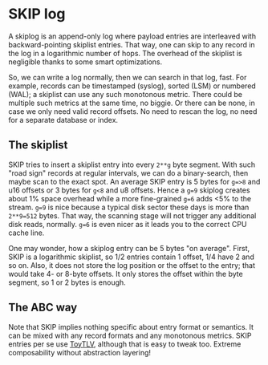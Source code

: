   # SKIP log

A skiplog is an append-only log where payload entries are interleaved with backward-pointing skiplist entries.
That way, one can skip to any record in the log in a logarithmic number of hops.
The overhead of the skiplist is negligible thanks to some smart optimizations.

So, we can write a log normally, then we can search in that log, fast.
For example, records can be timestamped (syslog), sorted (LSM) or numbered (WAL);
a skiplist can use any such monotonous metric.
There could be multiple such metrics at the same time, no biggie.
Or there can be none, in case we only need valid record offsets.
No need to rescan the log, no need for a separate database or index.


 ## The skiplist

SKIP tries to insert a skiplist entry into every `2**g` byte segment.
With such "road sign" records at regular intervals, we can do a binary-search,
then maybe scan to the exact spot.
An average SKIP entry is 5 bytes for `g=>8` and u16 offsets or 3 bytes for `g<8` and u8 offsets.
Hence a `g=9` skiplog creates about 1% space overhead while a more fine-grained `g=6` adds <5% to the stream.
`g=9` is nice because a typical disk sector these days is more than `2**9=512` bytes.
That way, the scanning stage will not trigger any additional disk reads, normally.
`g=6` is even nicer as it leads you to the correct CPU cache line.

One may wonder, how a skiplog entry can be 5 bytes "on average".
First, SKIP is a logarithmic skiplist, so 1/2 entries contain 1 offset, 1/4 have 2 and so on.
Also, it does not store the log position or the offset to the entry; 
that would take 4- or 8-byte offsets.
It only stores the offset within the byte segment, so 1 or 2 bytes is enough.

 ## The ABC way

Note that SKIP implies nothing specific about entry format or semantics.
It can be mixed with any record formats and any monotonous metrics.
SKIP entries per se use [ToyTLV][T], although that is easy to tweak too.
Extreme composability without abstraction layering!

[T]: ./TLV.md
